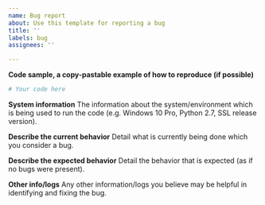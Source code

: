 ```yaml
---
name: Bug report
about: Use this template for reporting a bug
title: ''
labels: bug
assignees: ''

---
```


**Code sample, a copy-pastable example of how to reproduce (if possible)**

```python
# Your code here
```

**System information**
The information about the system/environment which is being used to run the code (e.g. Windows 10 Pro, Python 2.7, SSL release version).

**Describe the current behavior**
Detail what is currently being done which you consider a bug.

**Describe the expected behavior**
Detail the behavior that is expected (as if no bugs were present).

**Other info/logs**
Any other information/logs you believe may be helpful in identifying and fixing the bug.
